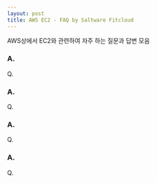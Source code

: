 ```yaml
---
layout: post
title: AWS EC2 - FAQ by Saltware Fitcloud
---
```


AWS상에서 EC2와 관련하여 자주 하는 질문과 답변 모음

### A.
Q.

### A.
Q.

### A.
Q.

### A.
Q.

